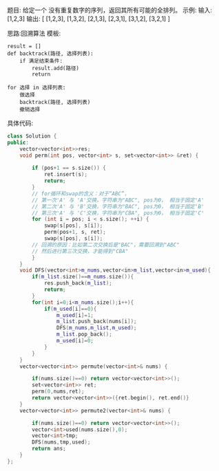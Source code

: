 <!--
 * @Author: jackcywang
 * @Date: 2020-06-11 14:32:04
 * @LastEditTime: 2020-06-16 10:14:18
 * @LastEditors: jackcywang
 * @tag: 
 * @FilePath: \leetcode\leetcode_Hot100\46. 全排列.md
--> 
题目:
给定一个 没有重复数字的序列，返回其所有可能的全排列。
示例:
输入: [1,2,3]
输出:
[
  [1,2,3],
  [1,3,2],
  [2,1,3],
  [2,3,1],
  [3,1,2],
  [3,2,1]
]

思路:回溯算法
模板:
```
result = []
def backtrack(路径, 选择列表):
    if 满足结束条件:
        result.add(路径)
        return

for 选择 in 选择列表:
    做选择
    backtrack(路径, 选择列表)
    撤销选择
```
具体代码:
```c++
class Solution {
public:
    vector<vector<int>>res;
    void perm(int pos, vector<int> s, set<vector<int>> &ret) {
        
        if (pos+1 == s.size()) {
            ret.insert(s);
            return;
        }
        // for循环和swap的含义：对于“ABC”，
        // 第一次'A' 与 'A'交换，字符串为"ABC", pos为0， 相当于固定'A'
        // 第二次'A' 与 'B'交换，字符串为"BAC", pos为0， 相当于固定'B'
        // 第三次'A' 与 'C'交换，字符串为"CBA", pos为0， 相当于固定'C'
        for (int i = pos; i < s.size(); ++i) {
            swap(s[pos], s[i]);
            perm(pos+1, s, ret);
            swap(s[pos], s[i]);
        // 回溯的原因：比如第二次交换后是"BAC"，需要回溯到"ABC"
        // 然后进行第三次交换，才能得到"CBA"
        }
    }
    void DFS(vector<int>m_nums,vector<in>m_list,vector<in>m_used){
        if(m_list.size()==m_nums.size()){
            res.push_back(m_list);
            return;
        }
        for(int i=0;i<m_nums.size();i++){
            if(m_used[i]==0){
                m_used[i]=1;
                m_list.push_back(nums[i]);
                DFS(m_nums,m_list,m_used);
                m_list.pop_back();
                m_used[i]=0;
            }
        }
    }
    vector<vector<int>> permute(vector<int>& nums) {

        if(nums.size()==0) return vector<vector<int>>();
        set<vector<int>> ret;
        perm(0,nums,ret);
        return vector<vector<int>>({ret.begin(), ret.end()}
    }
    vector<vector<int>> permute2(vector<int>& nums) {

        if(nums.size()==0) return vector<vector<int>>();
        vector<int>used(nums.size(),0);
        vector<int>tmp;
        DFS(nums,tmp,used);
        return ans;
    }
};
```
